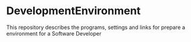# DevelopmentEnvironment
This repository describes the programs, settings and links for prepare a environment for a Software Developer
